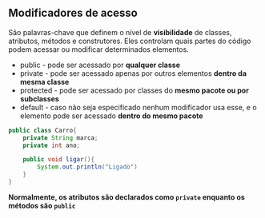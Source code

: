 ## Modificadores de acesso
São palavras-chave que definem o nível de **visibilidade** de classes, atributos, métodos e construtores. Eles controlam quais partes do código podem acessar ou modificar determinados elementos.
- public - pode ser acessado por **qualquer classe**
- private - pode ser acessado apenas por outros elementos **dentro da mesma classe**
- protected - pode ser acessado por classes do **mesmo pacote ou por subclasses**
- default - caso não seja especificado nenhum modificador usa esse, e o elemento pode ser acessado **dentro do mesmo pacote**
```java
public class Carro{
	private String marca;
	private int ano;

	public void ligar(){
		System.out.println("Ligado")
	}
}
```
**Normalmente, os atributos são declarados como `private` enquanto os métodos são `public`**
